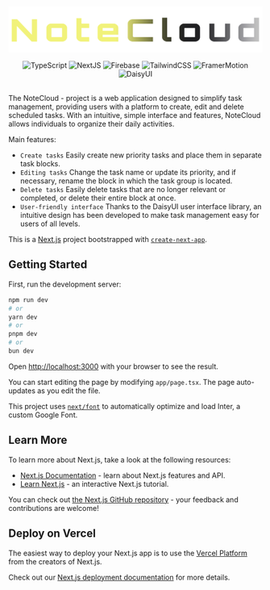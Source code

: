 

  <p align="center">
   <img src="assets/NoteClound-09-02-2024.png" alt="NoteClound Logo" width="900">
  </p>
 


     
  <p align='center'>
  <img alt="TypeScript" src="https://img.shields.io/badge/-TypeScript-090909?style=for-the-badge&logo=typescript&logoColor=white">
  <img alt="NextJS" src="https://img.shields.io/badge/-Next js-090909?style=for-the-badge&logo=nextdotjs&logoColor=white">
  <img alt="Firebase" src="https://img.shields.io/badge/-Firebase-090909?style=for-the-badge&logo=firebase&logoColor=white">
  <img alt="TailwindCSS" src="https://img.shields.io/badge/-TailwindCSS-090909?style=for-the-badge&logo=tailwindcss&logoColor=white">
  <img alt="FramerMotion" src="https://img.shields.io/badge/-Framer Motion-090909?style=for-the-badge&logo=Framer&logoColor=white">
  <img alt="DaisyUI" src="https://img.shields.io/badge/-daisy ui-090909?style=for-the-badge&logo=daisyui&logoColor=white">
</p>

<br/>
The NoteCloud - project is a web application designed to simplify task management, providing users with a platform to create, edit and delete scheduled tasks. With an intuitive, simple interface and features, NoteCloud allows individuals to organize their daily activities.

<p>Main features:</p>

- `Create tasks` Easily create new priority tasks and place them in separate task blocks.
- `Editing tasks` Change the task name or update its priority, and if necessary, rename the block in which the task group is located.
- `Delete tasks` Easily delete tasks that are no longer relevant or completed, or delete their entire block at once.
- `User-friendly interface` Thanks to the DaisyUI user interface library, an intuitive design has been developed to make task management easy for users of all levels.

This is a [Next.js](https://nextjs.org/) project bootstrapped with [`create-next-app`](https://github.com/vercel/next.js/tree/canary/packages/create-next-app).

## Getting Started

First, run the development server:

```bash
npm run dev
# or
yarn dev
# or
pnpm dev
# or
bun dev
```

Open [http://localhost:3000](http://localhost:3000) with your browser to see the result.

You can start editing the page by modifying `app/page.tsx`. The page auto-updates as you edit the file.

This project uses [`next/font`](https://nextjs.org/docs/basic-features/font-optimization) to automatically optimize and load Inter, a custom Google Font.

## Learn More

To learn more about Next.js, take a look at the following resources:

- [Next.js Documentation](https://nextjs.org/docs) - learn about Next.js features and API.
- [Learn Next.js](https://nextjs.org/learn) - an interactive Next.js tutorial.

You can check out [the Next.js GitHub repository](https://github.com/vercel/next.js/) - your feedback and contributions are welcome!

## Deploy on Vercel

The easiest way to deploy your Next.js app is to use the [Vercel Platform](https://vercel.com/new?utm_medium=default-template&filter=next.js&utm_source=create-next-app&utm_campaign=create-next-app-readme) from the creators of Next.js.

Check out our [Next.js deployment documentation](https://nextjs.org/docs/deployment) for more details.
